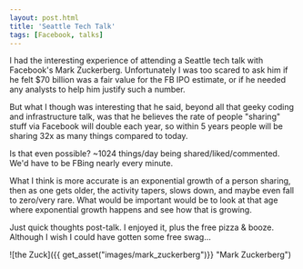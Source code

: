 ```yaml
---
layout: post.html
title: 'Seattle Tech Talk'
tags: [Facebook, talks]
---
```


I had the interesting experience of attending a Seattle tech talk with Facebook's Mark Zuckerberg. Unfortunately I was too scared to ask him if he felt \$70 billion was a fair value for the FB IPO estimate, or if he needed any analysts to help him justify such a number.

But what I though was interesting that he said, beyond all that geeky coding and infrastructure talk, was that he believes the rate of people "sharing" stuff via Facebook will double each year, so within 5 years people will be sharing 32x as many things compared to today.

Is that even possible? \~1024 things/day being shared/liked/commented. We'd have to be FBing nearly every minute.

What I think is more accurate is an exponential growth of a person sharing, then as one gets older, the activity tapers, slows down, and maybe even fall to zero/very rare. What would be important would be to look at that age where exponential growth happens and see how that is growing.

Just quick thoughts post-talk. I enjoyed it, plus the free pizza & booze. Although I wish I could have gotten some free swag...  
  
![the Zuck]({{ get_asset("images/mark_zuckerberg")}} "Mark Zuckerberg")